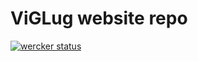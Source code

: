 # ViGLug website repo
[![wercker status](https://app.wercker.com/status/7788b0bb7425642d9df30aec2c980900/m "wercker status")](https://app.wercker.com/project/bykey/7788b0bb7425642d9df30aec2c980900)
